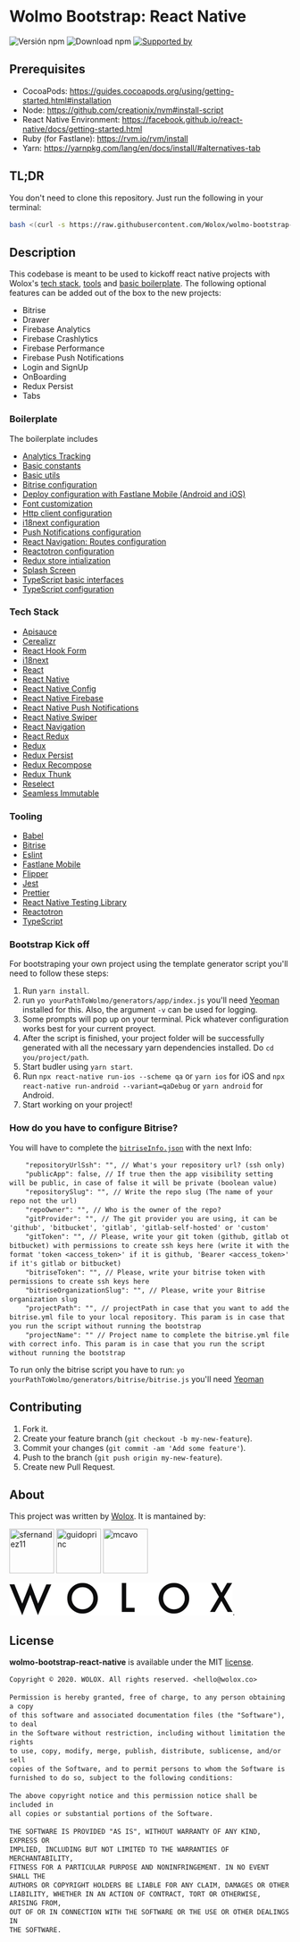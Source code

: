 # Wolmo Bootstrap: React Native

![Versión npm](https://img.shields.io/npm/v/generator-wolmo-bootstrap-rn.svg?color=68d5f7)
![Download npm](https://img.shields.io/npm/dw/generator-wolmo-bootstrap-rn.svg?color=7551bb)
[![Supported by](https://img.shields.io/badge/supported%20by-Wolox.💗-blue.svg)](https://www.wolox.com.ar)

## Prerequisites

- CocoaPods: https://guides.cocoapods.org/using/getting-started.html#installation
- Node: https://github.com/creationix/nvm#install-script
- React Native Environment: https://facebook.github.io/react-native/docs/getting-started.html
- Ruby (for Fastlane): https://rvm.io/rvm/install
- Yarn: https://yarnpkg.com/lang/en/docs/install/#alternatives-tab

## TL;DR

You don't need to clone this repository. Just run the following in your terminal:

```bash
bash <(curl -s https://raw.githubusercontent.com/Wolox/wolmo-bootstrap-react-native/master/run.sh)
```

## Description

This codebase is meant to be used to kickoff react native projects with Wolox's [tech stack](#tech-stack), [tools](#tooling) and [basic boilerplate](#boilerplate).
The following optional features can be added out of the box to the new projects:

- Bitrise
- Drawer
- Firebase Analytics
- Firebase Crashlytics
- Firebase Performance
- Firebase Push Notifications
- Login and SignUp
- OnBoarding
- Redux Persist
- Tabs

### Boilerplate

The boilerplate includes

- [Analytics Tracking](/generators/app/templates/src/redux/middlewares/analyticsMiddleware.js)
- [Basic constants](/generators/app/templates/src/constants)
- [Basic utils](/generators/app/templates/src/utils)
- [Bitrise configuration](/generators/bitrise/tasks/createBitriseApp.js)
- [Deploy configuration with Fastlane Mobile (Android and iOS)](https://github.com/Wolox/fastlane-mobile)
- [Font customization](/generators/app/templates/src/config/fonts.js)
- [Http client configuration](/generators/app/templates/src/config/api.js)
- [i18next configuration](/generators/app/templates/src/config/i18n.js)
- [Push Notifications configuration](/generators/app/templates/src/config/pushNotifications.js)
- [React Navigation: Routes configuration](/generators/app/templates/src/app/components/AppNavigator/navigator.ejs)
- [Reactotron configuration](/generators/app/templates/src/config/reactotronConfig.ejs)
- [Redux store intialization](/generators/app/templates/src/redux/store.ejs)
- [Splash Screen](/generators/app/tasks/appSetup/coreFiles/splashScreenSetup.js)
- [TypeScript basic interfaces](/generators/app/templates/src/interfaces)
- [TypeScript configuration](/generators/app/templates/tsconfig.json)

### Tech Stack

- [Apisauce](https://github.com/skellock/apisauce)
- [Cerealizr](https://github.com/damfinkel/cerealizr)
- [React Hook Form](https://react-hook-form.com/)
- [i18next](https://www.i18next.com/)
- [React](https://reactjs.org/)
- [React Native](https://reactnative.dev/)
- [React Native Config](https://github.com/luggit/react-native-config)
- [React Native Firebase](https://invertase.io/oss/react-native-firebase)
- [React Native Push Notifications](https://github.com/zo0r/react-native-push-notification)
- [React Native Swiper](https://github.com/leecade/react-native-swiper)
- [React Navigation](https://reactnavigation.org/)
- [React Redux](https://react-redux.js.org/)
- [Redux](http://redux.js.org/)
- [Redux Persist](https://github.com/rt2zz/redux-persist)
- [Redux Recompose](https://github.com/Wolox/redux-recompose)
- [Redux Thunk](https://github.com/gaearon/redux-thunk)
- [Reselect](https://github.com/reactjs/reselect)
- [Seamless Immutable](https://github.com/rtfeldman/seamless-immutable)

### Tooling

- [Babel](https://babeljs.io/)
- [Bitrise](https://devcenter.bitrise.io/)
- [Eslint](http://eslint.org/)
- [Fastlane Mobile](https://github.com/Wolox/fastlane-mobile)
- [Flipper](https://fbflipper.com/)
- [Jest](https://jestjs.io/)
- [Prettier](https://github.com/prettier/prettier)
- [React Native Testing Library](https://github.com/callstack/react-native-testing-library)
- [Reactotron](https://github.com/infinitered/reactotron)
- [TypeScript](https://www.typescriptlang.org/)

### Bootstrap Kick off

For bootstraping your own project using the template generator script you'll need to follow these steps:

1. Run `yarn install`.
2. run `yo yourPathToWolmo/generators/app/index.js` you'll need [Yeoman](https://yeoman.io/learning/index.html) installed for this. Also, the argument `-v` can be used for logging.
3. Some prompts will pop up on your terminal. Pick whatever configuration works best for your current proyect.
4. After the script is finished, your project folder will be successfully generated with all the necessary yarn dependencies installed. Do `cd you/project/path`.
5. Start budler using `yarn start`.
6. Run `npx react-native run-ios --scheme qa` or `yarn ios` for iOS and `npx react-native run-android --variant=qaDebug` or `yarn android` for Android.
7. Start working on your project!

### How do you have to configure Bitrise?

You will have to complete the [`bitriseInfo.json`](/generators/bitrise/bitriseInfo.json) with the next Info:

```
    "repositoryUrlSsh": "", // What's your repository url? (ssh only)
    "publicApp": false, // If true then the app visibility setting will be public, in case of false it will be private (boolean value)
    "repositorySlug": "", // Write the repo slug (The name of your repo not the url)
    "repoOwner": "", // Who is the owner of the repo?
    "gitProvider": "", // The git provider you are using, it can be 'github', 'bitbucket', 'gitlab', 'gitlab-self-hosted' or 'custom'
    "gitToken": "", // Please, write your git token (github, gitlab ot bitbucket) with permissions to create ssh keys here (write it with the format 'token <access_token>' if it is github, 'Bearer <access_token>' if it's gitlab or bitbucket)
    "bitriseToken": "", // Please, write your bitrise token with permissions to create ssh keys here
    "bitriseOrganizationSlug": "", // Please, write your Bitrise organization slug
    "projectPath": "", // projectPath in case that you want to add the bitrise.yml file to your local repository. This param is in case that you run the script without running the bootstrap
    "projectName": "" // Project name to complete the bitrise.yml file with correct info. This param is in case that you run the script without running the bootstrap
```

To run only the bitrise script you have to run: `yo yourPathToWolmo/generators/bitrise/bitrise.js` you'll need [Yeoman](https://yeoman.io/learning/index.html)

## Contributing

1. Fork it.
2. Create your feature branch (`git checkout -b my-new-feature`).
3. Commit your changes (`git commit -am 'Add some feature'`).
4. Push to the branch (`git push origin my-new-feature`).
5. Create new Pull Request.

## About

This project was written by [Wolox](http://www.wolox.com.ar). It is mantained by:

<a href="https://github.com/sfernandez11"><img src="https://avatars3.githubusercontent.com/u/8583214?s=460&v=4" title="sfernandez11" width="80" height="80"></a>
<a href="https://github.com/guidoprinc"><img src="https://avatars3.githubusercontent.com/u/28304582?s=460&v=4" title="guidoprinc" width="80" height="80"></a>
<a href="https://github.com/mcavo"><img src="https://avatars3.githubusercontent.com/u/7648908?s=460&v=4" title="mcavo" width="80" height="80"></a>

![Wolox](https://raw.githubusercontent.com/Wolox/press-kit/master/logos/logo_banner.png).

## License

**wolmo-bootstrap-react-native** is available under the MIT [license](LICENSE).

    Copyright © 2020. WOLOX. All rights reserved. <hello@wolox.co>

    Permission is hereby granted, free of charge, to any person obtaining a copy
    of this software and associated documentation files (the "Software"), to deal
    in the Software without restriction, including without limitation the rights
    to use, copy, modify, merge, publish, distribute, sublicense, and/or sell
    copies of the Software, and to permit persons to whom the Software is
    furnished to do so, subject to the following conditions:

    The above copyright notice and this permission notice shall be included in
    all copies or substantial portions of the Software.

    THE SOFTWARE IS PROVIDED "AS IS", WITHOUT WARRANTY OF ANY KIND, EXPRESS OR
    IMPLIED, INCLUDING BUT NOT LIMITED TO THE WARRANTIES OF MERCHANTABILITY,
    FITNESS FOR A PARTICULAR PURPOSE AND NONINFRINGEMENT. IN NO EVENT SHALL THE
    AUTHORS OR COPYRIGHT HOLDERS BE LIABLE FOR ANY CLAIM, DAMAGES OR OTHER
    LIABILITY, WHETHER IN AN ACTION OF CONTRACT, TORT OR OTHERWISE, ARISING FROM,
    OUT OF OR IN CONNECTION WITH THE SOFTWARE OR THE USE OR OTHER DEALINGS IN
    THE SOFTWARE.
